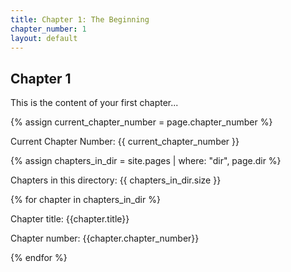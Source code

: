 ```yaml
---
title: Chapter 1: The Beginning
chapter_number: 1
layout: default
---
```


## Chapter 1

This is the content of your first chapter...

<div class="chapter-nav">
  {% assign current_chapter_number = page.chapter_number %}
  <p>Current Chapter Number: {{ current_chapter_number }}</p>

  {% assign chapters_in_dir = site.pages | where: "dir", page.dir %}
  <p>Chapters in this directory: {{ chapters_in_dir.size }}</p>

  {% for chapter in chapters_in_dir %}
      <p>Chapter title: {{chapter.title}}</p>
      <p>Chapter number: {{chapter.chapter_number}}</p>
  {% endfor %}
</div>